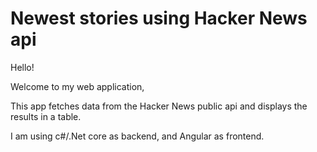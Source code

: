 # Newest stories using Hacker News api

Hello!

Welcome to my web application,

This app fetches data from the Hacker News public api and displays the results in a table.

I am using c#/.Net core as backend, and Angular as frontend.
